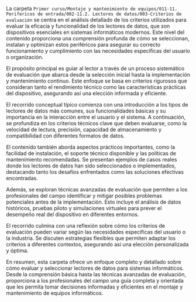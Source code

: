 La carpeta `Primer curso/Montaje y mantenimiento de equipos/011-11. Perifericos de entrada/002-11.2. Lectores de datos/003-Criterios de evaluación` se centra en el análisis detallado de los criterios utilizados para evaluar la eficacia y funcionalidad de los lectores de datos, que son dispositivos esenciales en sistemas informáticos modernos. Este nivel del contenido proporciona una comprensión profunda de cómo se seleccionan, instalan y optimizan estos periféricos para asegurar su correcto funcionamiento y cumplimiento con las necesidades específicas del usuario o organización.

El propósito principal es guiar al lector a través de un proceso sistemático de evaluación que abarca desde la selección inicial hasta la implementación y mantenimiento continuo. Este enfoque se basa en criterios rigurosos que consideran tanto el rendimiento técnico como las características prácticas del dispositivo, asegurando así una elección informada y eficiente.

El recorrido conceptual típico comienza con una introducción a los tipos de lectores de datos más comunes, sus funcionalidades básicas y su importancia en la interacción entre el usuario y el sistema. A continuación, se profundiza en los criterios técnicos clave que deben evaluarse, como la velocidad de lectura, precisión, capacidad de almacenamiento y compatibilidad con diferentes formatos de datos.

El contenido también aborda aspectos prácticos importantes, como la facilidad de instalación, el soporte técnico disponible y las políticas de mantenimiento recomendadas. Se presentan ejemplos de casos reales donde los lectores de datos han sido seleccionados o implementados, destacando tanto los desafíos enfrentados como las soluciones efectivas encontradas.

Además, se exploran técnicas avanzadas de evaluación que permiten a los profesionales del campo identificar y mitigar posibles problemas potenciales antes de la implementación. Esto incluye el análisis de datos históricos, pruebas piloto y simulaciones virtuales para prever el desempeño real del dispositivo en diferentes entornos.

El recorrido culmina con una reflexión sobre cómo los criterios de evaluación pueden variar según las necesidades específicas del usuario o la industria. Se discuten estrategias flexibles que permiten adaptar los criterios a diferentes contextos, asegurando así una elección personalizada y óptima.

En resumen, esta carpeta ofrece un enfoque completo y detallado sobre cómo evaluar y seleccionar lectores de datos para sistemas informáticos. Desde la comprensión básica hasta las técnicas avanzadas de evaluación, proporciona a los profesionales del campo una guía completa y orientada que les permita tomar decisiones informadas y eficientes en el montaje y mantenimiento de equipos informáticos.
